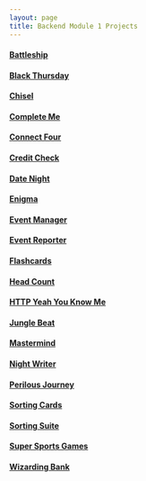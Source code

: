 ```yaml
---
layout: page
title: Backend Module 1 Projects
---
```


#### [Battleship](./battleship)

#### [Black Thursday](./black_thursday)

#### [Chisel](./chisel)

#### [Complete Me](./complete_me)

#### [Connect Four](./connect_four)

#### [Credit Check](./credit_check)

#### [Date Night](./date_night)

#### [Enigma](./enigma)

#### [Event Manager](./eventmanager)

#### [Event Reporter](./event_reporter)

#### [Flashcards](./flashcards)

#### [Head Count](./headcount)

#### [HTTP Yeah You Know Me](./http_yeah_you_know_me)

#### [Jungle Beat](./jungle_beat)

#### [Mastermind](./mastermind)

#### [Night Writer](./night_writer)

#### [Perilous Journey](./perilous_journey)

#### [Sorting Cards](./sorting_cards/index)

#### [Sorting Suite](./sorting_suite)

#### [Super Sports Games](./super_sports_games)

#### [Wizarding Bank](./wizarding_bank)
